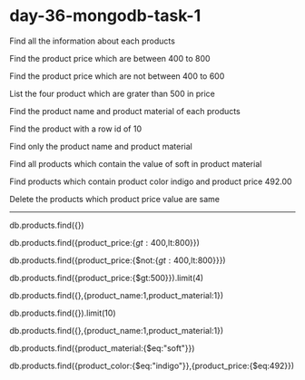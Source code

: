# day-36-mongodb-task-1


Find all the information about each products

Find the product price which are between 400 to 800

Find the product price which are not between 400 to 600

List the four product which are grater than 500 in price 

Find the product name and product material of each products

Find the product with a row id of 10

Find only the product name and product material

Find all products which contain the value of soft in product material 

Find products which contain product color indigo  and product price 492.00

Delete the products which product price value are same


------------------------------------------------------------------------------------------------------------------


db.products.find({})


db.products.find({product_price:{$gt:400,$lt:800}})


db.products.find({product_price:{$not:{$gt:400,$lt:800}}})


db.products.find({product_price:{$gt:500}}).limit(4)


db.products.find({},{product_name:1,product_material:1})


db.products.find({}).limit(10)


db.products.find({},{product_name:1,product_material:1})


db.products.find({product_material:{$eq:"soft"}})


db.products.find({product_color:{$eq:"indigo"}},{product_price:{$eq:492}})

